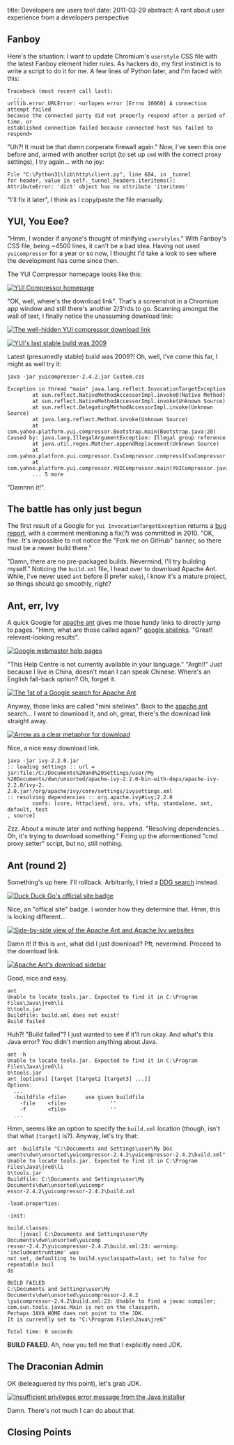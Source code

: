 title: Developers are users too!
date: 2011-03-29
abstract: A rant about user experience from a developers perspective

Fanboy
------

Here's the situation: I want to update Chromium's `userstyle` CSS file with the
latest Fanboy element hider rules. As hackers do, my first instinict is to write
a script to do it for me. A few lines of Python later, and I'm faced with this:

    Traceback (most recent call last):
      ...
    urllib.error.URLError: <urlopen error [Errno 10060] A connection attempt failed
    because the connected party did not properly respond after a period of time, or
    established connection failed because connected host has failed to respond>

"Uh?! It must be that damn corperate firewall again." Now, I've seen this one
before and, armed with another script (to set up `cmd` with the correct proxy
settings), I try again... with no joy:

    File "C:\Python31\lib\http\client.py", line 684, in _tunnel
    for header, value in self._tunnel_headers.iteritems():
    AttributeError: 'dict' object has no attribute 'iteritems'

"I'll fix it later", I think as I copy/paste the file manually.

YUI, You Eee?
-------------

"Hmm, I wonder if anyone's thought of minifying `userstyles`." With Fanboy's CSS
file, being ~4500 lines, it can't be a bad idea. Having not used `yuicompressor`
for a year or so now, I thought I'd take a look to see where the development has
come since then.

The YUI Compressor homepage looks like this:

  [![YUI Compressor homepage](http://tlvince.appspot.com/img/th/2011-03-14_15-15-28.png)](http://tlvince.appspot.com/img/2011-03-14_15-15-28.png)

"OK, well, where's the download link". That's a screenshot in a Chromium app
window and still there's another 2/3'rds to go. Scanning amongst the wall of
text, I finally notice the unassuming download link:

  [![The well-hidden YUI compressor download link](http://tlvince.appspot.com/img/th/2011-03-14_15-35-58.png)](http://tlvince.appspot.com/img/2011-03-14_15-35-58.png)

  [![YUI's last stable build was 2009](http://tlvince.appspot.com/img/th/2011-03-14_15-39-17.png)](http://tlvince.appspot.com/img/2011-03-14_15-39-17.png)

Latest (presumedly stable) build was 2009?! Oh, well, I've come this far, I
might as well try it:

    java -jar yuicompressor-2.4.2.jar Custom.css

    Exception in thread "main" java.lang.reflect.InvocationTargetException
            at sun.reflect.NativeMethodAccessorImpl.invoke0(Native Method)
            at sun.reflect.NativeMethodAccessorImpl.invoke(Unknown Source)
            at sun.reflect.DelegatingMethodAccessorImpl.invoke(Unknown Source)
            at java.lang.reflect.Method.invoke(Unknown Source)
            at com.yahoo.platform.yui.compressor.Bootstrap.main(Bootstrap.java:20)
    Caused by: java.lang.IllegalArgumentException: Illegal group reference
            at java.util.regex.Matcher.appendReplacement(Unknown Source)
            at com.yahoo.platform.yui.compressor.CssCompressor.compress(CssCompressor.java:86)
            at com.yahoo.platform.yui.compressor.YUICompressor.main(YUICompressor.java:178)
            ... 5 more

"Damnnn it!".

The battle has only just begun
------------------------------

The first result of a Google for `yui InvocationTargetException` returns a [bug
report][yuibug], with a comment mentioning a fix(?) was committed in 2010. "OK,
fine. It's impossible to not notice the "Fork me on GitHub" banner, so there
must be a newer build there."

"Damn, there are no pre-packaged builds. Nevermind, I'll try building myself."
Noticing the `build.xml` file, I head over to download Apache Ant. While, I've
never used `ant` before (I prefer `make`), I know it's a mature project, so
things should go smoothly, right?

Ant, err, Ivy
-------------

A quick Google for [apache ant][ivy] gives me those handy links to directly
jump to pages. "Hmm, what are those called again?" [google sitelinks][gsl].
"Great! relevant-looking results".

  [![Google webmaster help pages](http://tlvince.appspot.com/img/th/2011-03-14_16-36-05.png)](http://tlvince.appspot.com/img/2011-03-14_16-36-05.png)

"This Help Centre is not currently available in your language." "Argh!!" Just
because I live in China, doesn't mean I can speak Chinese. Where's an English
fall-back option? Oh, forget it.

  [![The 1st of a Google search for Apache Ant](http://tlvince.appspot.com/img/th/2011-03-14_16-41-54.png)](http://tlvince.appspot.com/img/2011-03-14_16-41-54.png)

Anyway, those links are called "mini sitelinks". Back to the [apache ant][ivy]
search... I want to download it, and oh, great, there's the download link
straight away.

  [![Arrow as a clear metaphor for download](http://tlvince.appspot.com/img/2011-03-14_16-42-46.png)](http://tlvince.appspot.com/img/2011-03-14_16-42-46.png)

Nice, a nice easy download link.

    java -jar ivy-2.2.0.jar
    :: loading settings :: url = jar:file:/C:/Documents%20and%20Settings/user/My
    %20Documents/dwn/unsorted/apache-ivy-2.2.0-bin-with-deps/apache-ivy-2.2.0/ivy-2.
    2.0.jar!/org/apache/ivy/core/settings/ivysettings.xml
    :: resolving dependencies :: org.apache.ivy#ivy;2.2.0
            confs: [core, httpclient, oro, vfs, sftp, standalone, ant, default, test
    , source]

Zzz. About a minute later and nothing happend. "Resolving dependencies... Oh,
it's trying to download something." Firing up the aformentioned "cmd proxy
setter" script, but no, still nothing.

Ant (round 2)
-------------

Something's up here. I'll rollback. Arbitrarily, I tried a [DDG search][ddg]
instead. 

  [![Duck Duck Go's official site badge](http://tlvince.appspot.com/img/2011-03-14_16-48-38.png)](http://tlvince.appspot.com/img/2011-03-14_16-48-38.png)

Nice, an "offical site" badge. I wonder how they determine that. Hmm,
this is looking different...

  [![Side-by-side view of the Apache Ant and Apache Ivy websites](http://tlvince.appspot.com/img/th/2011-03-14_16-52-32.png)](http://tlvince.appspot.com/img/2011-03-14_16-52-32.png)

Damn it! If this is `ant`, what did I just download? Pft, nevermind. Proceed to
the download link.

  [![Apache Ant's download sidebar](http://tlvince.appspot.com/img/2011-03-14_16-54-13.png)](http://tlvince.appspot.com/img/2011-03-14_16-54-13.png)

Good, nice and easy.

    ant
    Unable to locate tools.jar. Expected to find it in C:\Program Files\Java\jre6\li
    b\tools.jar
    Buildfile: build.xml does not exist!
    Build failed

Huh?! "Build failed"? I just wanted to see if it'll run okay. And what's this
Java error? You didn't mention anything about Java.

    ant -h
    Unable to locate tools.jar. Expected to find it in C:\Program Files\Java\jre6\li
    b\tools.jar
    ant [options] [target [target2 [target3] ...]]
    Options:
      ...
      -buildfile <file>      use given buildfile
        -file    <file>              ''
        -f       <file>              ''
      ...

Hmm, seems like an option to specify the `build.xml` location (though, isn't
that what `[target]` is?). Anyway, let's try that:

    ant -buildfile "C:\Documents and Settings\user\My Doc
    uments\dwn\unsorted\yuicompressor-2.4.2\yuicompressor-2.4.2\build.xml"
    Unable to locate tools.jar. Expected to find it in C:\Program Files\Java\jre6\li
    b\tools.jar
    Buildfile: C:\Documents and Settings\user\My Documents\dwn\unsorted\yuicompr
    essor-2.4.2\yuicompressor-2.4.2\build.xml

    -load.properties:

    -init:

    build.classes:
        [javac] C:\Documents and Settings\user\My Documents\dwn\unsorted\yuicomp
    ressor-2.4.2\yuicompressor-2.4.2\build.xml:23: warning: 'includeantruntime' was
    not set, defaulting to build.sysclasspath=last; set to false for repeatable buil
    ds

    BUILD FAILED
    C:\Documents and Settings\user\My Documents\dwn\unsorted\yuicompressor-2.4.2
    \yuicompressor-2.4.2\build.xml:23: Unable to find a javac compiler;
    com.sun.tools.javac.Main is not on the classpath.
    Perhaps JAVA_HOME does not point to the JDK.
    It is currently set to "C:\Program Files\Java\jre6"

    Total time: 0 seconds

**BUILD FAILED**. Ah, now you tell me that I explicitly need JDK.

The Draconian Admin
-------------------

OK (beleaguered by this point), let's grab JDK.

  [![Insufficient privileges error message from the Java installer](http://tlvince.appspot.com/img/th/2011-03-14_17-26-28.png)](http://tlvince.appspot.com/img/2011-03-14_17-26-28.png)

Damn. There's not much I can do about that.

Closing Points
--------------



  [yuibug]: http://yuilibrary.com/projects/yuicompressor/ticket/2528046
  [ivy]: https://encrypted.google.com/search?hl=en&q=apache+ant
  [gsl]: https://encrypted.google.com/search?hl=en&q=google+sitelinks
  [ddg]: https://duckduckgo.com/?q=apache+ant&ke=-1&kh=1&k&ko=s&kr=c&ka=n&kk=l
